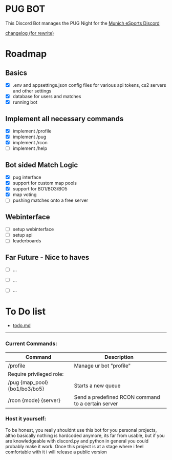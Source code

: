 # PUG BOT
This Discord Bot manages the PUG Night for the [Munich eSports Discord](https://discord.com/invite/muc)



[changelog (for rewrite)](change_log.md)




# Roadmap

## Basics

- [x] .env and appsettings.json config files for various api tokens, cs2 servers and other settings
- [x] database for users and matches
- [x] running bot

## Implement all necessary commands

- [x] implement /profile
- [x] implement /pug
- [x] implement /rcon
- [ ] implement /help

## Bot sided Match Logic

- [x] pug interface
- [x] support for custom map pools
- [x] support for BO1/BO3/BO5
- [x] map voting
- [ ] pushing matches onto a free server

## Webinterface

- [ ] setup webinterface
- [ ] setup api
- [ ] leaderboards

## Far Future - Nice to haves

- [ ] ...
- [ ] ...
- [ ] ...


# To Do list

- [todo.md](todo.md)


---
### Current Commands:
|Command|Description|
|-------|-----------|
|/profile|Manage ur bot "profile"|
|Require privileged role:||
|/pug {map_pool} {bo1/bo3/bo5}|Starts a new queue|
|/rcon {mode} {server}|Send a predefined RCON command to a certain server|

### Host it yourself:
To be honest, you really shouldnt use this bot for you personal projects, altho basically nothing is hardcoded anymore, its far from usable,
but if you are knowledgeable with discord.py and python in general you could probably make it work.
Once this project is at a stage where i feel comfortable with it i will release a public version